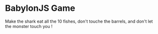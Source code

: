 # BabylonJS Game 

Make the shark eat all the 10 fishes, don't touche the barrels, and don't let the monster touch you ! 